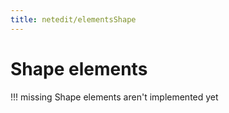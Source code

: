 ```yaml
---
title: netedit/elementsShape
---
```


# Shape elements

!!! missing
    Shape elements aren't implemented yet